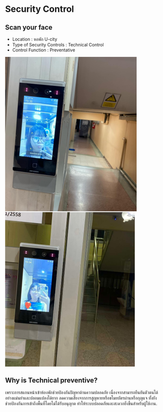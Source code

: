 

<h1>Security Control</h1>
<h2>Scan your face</h2>
<ul>
  <li>Location : หอพัก U-city</li>
  <li>Type of Security Controls : Technical Control</li>
  <li>Control Function : Preventative</li>
</ul>

<div class="container">
  <div class="row">
    <div id="img01">
      <img src="images/security/scanface.jpg" alt="Scanning Face for Security" style="height:500px;">
    </div>
    <div id="img02">
      <img src="images/security/me.jpg" alt="Scanning Face for Security" style="height:500px;">
    </div>
  </div>
</div>

<h2>Why is Technical preventive?</h2>
<p>เพราะการสแกนหน้าเข้าห้องพักช่วยป้องกันปัญหาด้านความปลอดภัย เนื่องจากสามารถยืนยันตัวตนได้อย่างแม่นยำและปลอมแปลงได้ยาก ลดความเสี่ยงจากการสูญหายหรือขโมยบัตรผ่านหรือกุญแจ ทั้งยังช่วยป้องกันการเข้าถึงพื้นที่โดยไม่ได้รับอนุญาต ทำให้ระบบปลอดภัยและสะดวกยิ่งขึ้นสำหรับผู้ใช้งาน.</p>
